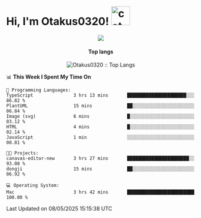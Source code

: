 <h1> Hi, I'm Otakus0320! <img src="https://media.giphy.com/media/mGcNjsfWAjY5AEZNw6/giphy.gif" width="50" alt="cat"></h1>

<p align="center"><a href="https://wakatime.com/@044d69d0-1253-4f60-96b6-5d19a0f9dde5"><img src="https://wakatime.com/badge/user/044d69d0-1253-4f60-96b6-5d19a0f9dde5.svg" /></a></p>

<h4 align="center">Top langs</h4>

<p align="center"><img src="https://github-readme-stats.vercel.app/api/top-langs/?username=Otakus0320&langs_count=10&theme=tokyonight&layout=compact&timestamp={{random_number}}" alt="Otakus0320 :: Top Langs" /></p>

<!--START_SECTION:waka-->
📊 **This Week I Spent My Time On** 

```text
💬 Programming Languages: 
TypeScript               3 hrs 13 mins       ██████████████████████░░░   86.82 % 
PlantUML                 15 mins             ██░░░░░░░░░░░░░░░░░░░░░░░   06.84 % 
Image (svg)              6 mins              █░░░░░░░░░░░░░░░░░░░░░░░░   03.12 % 
HTML                     4 mins              █░░░░░░░░░░░░░░░░░░░░░░░░   02.14 % 
JavaScript               1 min               ░░░░░░░░░░░░░░░░░░░░░░░░░   00.81 % 

🐱‍💻 Projects: 
canavas-editor-new       3 hrs 27 mins       ███████████████████████░░   93.08 % 
dongji                   15 mins             ██░░░░░░░░░░░░░░░░░░░░░░░   06.92 % 

💻 Operating System: 
Mac                      3 hrs 42 mins       █████████████████████████   100.00 % 
```


 Last Updated on 08/05/2025 15:15:38 UTC
<!--END_SECTION:waka-->
